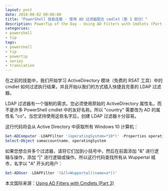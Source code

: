 ```yaml
---
layout: post
date: 2018-08-02 00:00:00
title: "PowerShell 技能连载 - 使用 AD 过滤器配合 cmdlet（第 3 部分）"
description: PowerTip of the Day - Using AD Filters with Cmdlets (Part 3)
categories:
- powershell
- tip
tags:
- powershell
- tip
- powertip
- series
- translation
---
```

在之前的技能中，我们开始学习 ActiveDirectory 模块（免费的 RSAT 工具）中的 cmdlet 如何过滤执行结果，并且开始以我们的方式插入快捷且完善的 LDAP 过滤器。

LDAP 过滤器有一个强制的需求。您必须使用原始的 ActiveDirectory 属性名，而不是许多 PowerShell cmdlet 中的友好名称。所以 "country" 需要改为 AD 的属性名 "co"。当您坚持使用这些名字后，创建 LDAP 过滤器十分容易。

这行代码将会从 Active Directory 中获取所有 Windows 10 计算机：

```powershell
Get-ADComputer -LDAPFilter '(operatingSystem=*10*)' -Properties operatingSystem |
Select-Object samaccountname, operatingSystem 
```

如果您想合并多个过滤器，请将它们加到小括号中，然后在前面添加 "&" 进行逻辑与操作，添加 "|" 进行逻辑或操作。所以这行代码查找所有从 Wuppertal 城市，名字以 "A" 开头的用户：

```powershell
Get-ADUser -LDAPFilter '(&(l=Wuppertal)(name=a*))'
```

<!--more-->
本文国际来源：[Using AD Filters with Cmdlets (Part 3)](http://community.idera.com/powershell/powertips/b/tips/posts/using-ad-filters-with-cmdlets-part-3)
